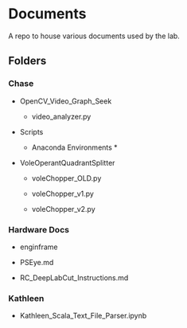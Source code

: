 # Documents
A repo to house various documents used by the lab.

## Folders

### Chase
* OpenCV_Video_Graph_Seek
  * video_analyzer.py

* Scripts
  * Anaconda Environments
    * 

* VoleOperantQuadrantSplitter
  * voleChopper_OLD.py

  * voleChopper_v1.py

  * voleChopper_v2.py

### Hardware Docs
* enginframe

* PSEye.md

* RC_DeepLabCut_Instructions.md

### Kathleen

*  Kathleen_Scala_Text_File_Parser.ipynb
